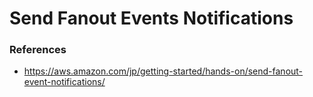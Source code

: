# Send Fanout Events Notifications



### References
- https://aws.amazon.com/jp/getting-started/hands-on/send-fanout-event-notifications/
